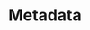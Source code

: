 ---
# This topic lives at
# https://digital.gov/topics/metadata

# Topic Title
title: "Metadata"

# description — keep it short and clear
summary: ""

# Weight
weight: 1

# For more information on managing topics,
# see https://github.com/GSA/digitalgov.gov/wiki/topics
---